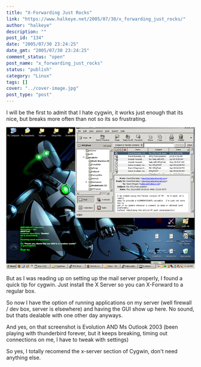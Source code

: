 ```yaml
---
title: "X-Forwarding Just Rocks"
link: "https://www.halkeye.net/2005/07/30/x_forwarding_just_rocks/"
author: "halkeye"
description: ""
post_id: "134"
date: "2005/07/30 23:24:25"
date_gmt: "2005/07/30 23:24:25"
comment_status: "open"
post_name: "x_forwarding_just_rocks"
status: "publish"
category: "Linux"
tags: []
cover: "../cover-image.jpg"
post_type: "post"
---
```


I will be the first to admit that I hate cygwin, it works just enough that its nice, but breaks more often than not so its so frustrating.

![](6742_2005-07-30-SNAG-0004.png)

But as I was reading up on setting up the mail server properly, I found a quick tip for cygwin. Just install the X Server so you can X-Forward to a regular box.  

So now I have the option of running applications on my server (well firewall / dev box, server is elsewhere) and having the GUI show up here. No sound, but thats dealable with one other day anyways.

And yes, on that screenshot is Evolution AND Ms Outlook 2003 (been playing with thunderbird forever, but it keeps breaking, timing out connections on me, I have to tweak with settings)

So yes, I totally recomend the x-server section of Cygwin, don't need anything else.
